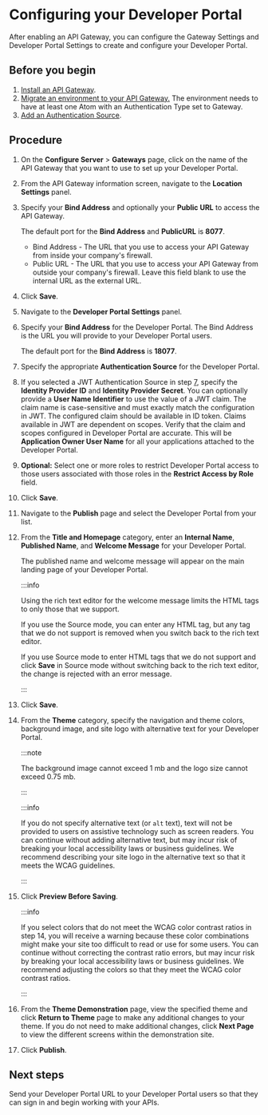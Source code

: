 # Configuring your Developer Portal 

<head>
  <meta name="guidename" content="API Management"/>
  <meta name="context" content="GUID-9e8dd158-a92c-439d-a89f-41b0cd3f05b3"/>
</head>


After enabling an API Gateway, you can configure the Gateway Settings and Developer Portal Settings to create and configure your Developer Portal.

## Before you begin

1.  [Install an API Gateway](/docs/Atomsphere/API%20Management/Topics/api-Gateway_setup_62ae35cb-7045-4c9b-84ed-fb920a9fa837.md).
2.  [Migrate an environment to your API Gateway.](/docs/Atomsphere/API%20Management/Topics/api-Migrating_environments_to_or_from_API_gateways_f4e7a794-f90c-441d-8a74-d558e63d9865.md) The environment needs to have at least one Atom with an Authentication Type set to Gateway.
3.  [Add an Authentication Source](/docs/Atomsphere/API%20Management/Topics/t-api-Adding_an_Authentication_Source_8502fa1e-a21d-4078-88f6-f03a6a7ddc0e.md).

## Procedure

1.  On the **Configure Server** \> **Gateways** page, click on the name of the API Gateway that you want to use to set up your Developer Portal.

2.  From the API Gateway information screen, navigate to the **Location Settings** panel.

2.  Specify your **Bind Address** and optionally your **Public URL** to access the API Gateway.

    The default port for the **Bind Address** and **PublicURL** is **8077**.

    -   Bind Address - The URL that you use to access your API Gateway from inside your company's firewall.
    -   Public URL - The URL that you use to access your API Gateway from outside your company's firewall. Leave this field blank to use the internal URL as the external URL.
4.  Click **Save**.

5.  Navigate to the **Developer Portal Settings** panel.

6.  Specify your **Bind Address** for the Developer Portal. The Bind Address is the URL you will provide to your Developer Portal users.

    The default port for the **Bind Address** is **18077**.

7. Specify the appropriate **Authentication Source** for the Developer Portal.

8. If you selected a JWT Authentication Source in step [7](#step_8d2b6548-e3c4-4d85-ac73-1d1767fa9c1c), specify the **Identity Provider ID** and **Identity Provider Secret**. You can optionally provide a **User Name Identifier** to use the value of a JWT claim. The claim name is case-sensitive and must exactly match the configuration in JWT. The configured claim should be available in ID token. Claims available in JWT are dependent on scopes. Verify that the claim and scopes configured in Developer Portal are accurate. This will be **Application Owner User Name** for all your applications attached to the Developer Portal. 

9. **Optional:** Select one or more roles to restrict Developer Portal access to those users associated with those roles in the **Restrict Access by Role** field.

10. Click **Save**.

11. Navigate to the **Publish** page and select the Developer Portal from your list.

12. From the **Title and Homepage** category, enter an **Internal Name**, **Published Name**, and **Welcome Message** for your Developer Portal.

    The published name and welcome message will appear on the main landing page of your Developer Portal.

    :::info
    
    Using the rich text editor for the welcome message limits the HTML tags to only those that we support.

    If you use the Source mode, you can enter any HTML tag, but any tag that we do not support is removed when you switch back to the rich text editor.

    If you use Source mode to enter HTML tags that we do not support and click **Save** in Source mode without switching back to the rich text editor, the change is rejected with an error message.

    :::

13. Click **Save**.

14. From the **Theme** category, specify the navigation and theme colors, background image, and site logo with alternative text for your Developer Portal.

    :::note

    The background image cannot exceed 1 mb and the logo size cannot exceed 0.75 mb.

    :::

    :::info 
    
    If you do not specify alternative text \(or `alt` text\), text will not be provided to users on assistive technology such as screen readers. You can continue without adding alternative text, but may incur risk of breaking your local accessibility laws or business guidelines. We recommend describing your site logo in the alternative text so that it meets the WCAG guidelines.

    :::

15. Click **Preview Before Saving**.

    :::info 
    
    If you select colors that do not meet the WCAG color contrast ratios in step 14, you will receive a warning because these color combinations might make your site too difficult to read or use for some users. You can continue without correcting the contrast ratio errors, but may incur risk by breaking your local accessibility laws or business guidelines. We recommend adjusting the colors so that they meet the WCAG color contrast ratios.

    :::

16. From the **Theme Demonstration** page, view the specified theme and click **Return to Theme** page to make any additional changes to your theme. If you do not need to make additional changes, click **Next Page** to view the different screens within the demonstration site.

17. Click **Publish**.

## Next steps

Send your Developer Portal URL to your Developer Portal users so that they can sign in and begin working with your APIs.
